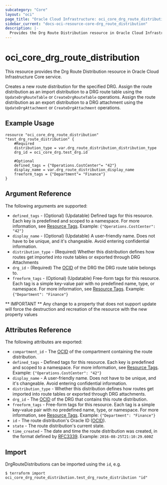 ```yaml
---
subcategory: "Core"
layout: "oci"
page_title: "Oracle Cloud Infrastructure: oci_core_drg_route_distribution"
sidebar_current: "docs-oci-resource-core-drg_route_distribution"
description: |-
  Provides the Drg Route Distribution resource in Oracle Cloud Infrastructure Core service
---
```


# oci_core_drg_route_distribution
This resource provides the Drg Route Distribution resource in Oracle Cloud Infrastructure Core service.

Creates a new route distribution for the specified DRG. 
Assign the route distribution as an import distribution to a DRG route table using the `UpdateDrgRouteTable` or `CreateDrgRouteTable` operations.
Assign the route distribution as an export distribution to a DRG attachment
using the `UpdateDrgAttachment` or `CreateDrgAttachment` operations.


## Example Usage

```hcl
resource "oci_core_drg_route_distribution" "test_drg_route_distribution" {
	#Required
	distribution_type = var.drg_route_distribution_distribution_type
	drg_id = oci_core_drg.test_drg.id

	#Optional
	defined_tags = {"Operations.CostCenter"= "42"}
	display_name = var.drg_route_distribution_display_name
	freeform_tags = {"Department"= "Finance"}
}
```

## Argument Reference

The following arguments are supported:

* `defined_tags` - (Optional) (Updatable) Defined tags for this resource. Each key is predefined and scoped to a namespace. For more information, see [Resource Tags](https://docs.cloud.oracle.com/iaas/Content/General/Concepts/resourcetags.htm).  Example: `{"Operations.CostCenter": "42"}` 
* `display_name` - (Optional) (Updatable) A user-friendly name. Does not have to be unique, and it's changeable. Avoid entering confidential information. 
* `distribution_type` - (Required) Whether this distribution defines how routes get imported into route tables or exported through DRG Attachments 
* `drg_id` - (Required) The [OCID](https://docs.cloud.oracle.com/iaas/Content/General/Concepts/identifiers.htm) of the DRG the DRG route table belongs to. 
* `freeform_tags` - (Optional) (Updatable) Free-form tags for this resource. Each tag is a simple key-value pair with no predefined name, type, or namespace. For more information, see [Resource Tags](https://docs.cloud.oracle.com/iaas/Content/General/Concepts/resourcetags.htm).  Example: `{"Department": "Finance"}` 


** IMPORTANT **
Any change to a property that does not support update will force the destruction and recreation of the resource with the new property values

## Attributes Reference

The following attributes are exported:

* `compartment_id` - The [OCID](https://docs.cloud.oracle.com/iaas/Content/General/Concepts/identifiers.htm) of the compartment containing the route distribution.
* `defined_tags` - Defined tags for this resource. Each key is predefined and scoped to a namespace. For more information, see [Resource Tags](https://docs.cloud.oracle.com/iaas/Content/General/Concepts/resourcetags.htm).  Example: `{"Operations.CostCenter": "42"}` 
* `display_name` - A user-friendly name. Does not have to be unique, and it's changeable. Avoid entering confidential information. 
* `distribution_type` - Whether this distribution defines how routes get imported into route tables or exported through DRG attachments. 
* `drg_id` - The [OCID](https://docs.cloud.oracle.com/iaas/Content/General/Concepts/identifiers.htm) of the DRG that contains this route distribution. 
* `freeform_tags` - Free-form tags for this resource. Each tag is a simple key-value pair with no predefined name, type, or namespace. For more information, see [Resource Tags](https://docs.cloud.oracle.com/iaas/Content/General/Concepts/resourcetags.htm).  Example: `{"Department": "Finance"}` 
* `id` - The route distribution's Oracle ID ([OCID](https://docs.cloud.oracle.com/iaas/Content/General/Concepts/identifiers.htm)).
* `state` - The route distribution's current state.
* `time_created` - The date and time the route distribution was created, in the format defined by [RFC3339](https://tools.ietf.org/html/rfc3339).  Example: `2016-08-25T21:10:29.600Z` 

## Import

DrgRouteDistributions can be imported using the `id`, e.g.

```
$ terraform import oci_core_drg_route_distribution.test_drg_route_distribution "id"
```

